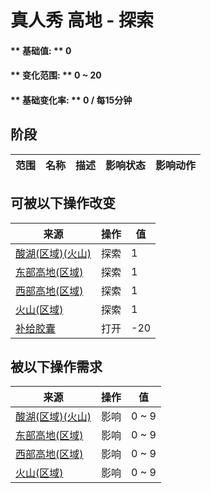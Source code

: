 # 真人秀 高地 - 探索  
#### ** 基础值: ** 0   
#### ** 变化范围: ** 0 ~ 20  
#### ** 基础变化率: ** 0 / 每15分钟  
## 阶段  
范围  |  名称  |  描述  |  影响状态  |  影响动作  
----  |  ----  |  ----  |  ----  |  ----  
## 可被以下操作改变  
来源  |  操作  |  值  
----  |  ----  |  ----  
[酸湖(区域)(火山)](AcidLake.md)  |  探索  |  1  
[东部高地(区域)](HighlandsEastern.md)  |  探索  |  1  
[西部高地(区域)](HighlandsWestern.md)  |  探索  |  1  
[火山(区域)](Volcano.md)  |  探索  |  1  
[补给胶囊](TV_SupplyCapsule.md)  |  打开  |  -20  
## 被以下操作需求  
来源  |  操作  |  值  
----  |  ----  |  ----  
[酸湖(区域)(火山)](AcidLake.md)  |  影响  |  0 ~ 9  
[东部高地(区域)](HighlandsEastern.md)  |  影响  |  0 ~ 9  
[西部高地(区域)](HighlandsWestern.md)  |  影响  |  0 ~ 9  
[火山(区域)](Volcano.md)  |  影响  |  0 ~ 9  


<script>document.title="真人秀 高地 - 探索 - 卡牌生存百科 Card Survival Wiki";</script>